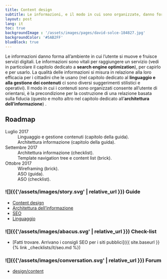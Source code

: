 ```yaml
---
title: Content design
subtitle: Le informazioni, e il modo in cui sono organizzate, danno forma ai servizi digitali e plasmano l’esperienza del cittadino
layout: post
lang: it
toc: true
backgroundImage : '/assets/images/pages/david-solce-184827.jpg'
backgroundColor: '#5AB2FF'
blueBlock: true
---
```


Le informazioni danno forma all’ambiente in cui l’utente si muove e fruisce servizi digitali.  Le informazioni sono vitali per raggiungere un servizio (vedi in particolare il capitolo dedicato a **search engine optimization**), per capirlo  e per usarlo. La qualità delle informazioni si misura in relazione alla loro efficacia per i cittadini che le usano (nel capitolo dedicato al **linguaggio e alla gestione dei contenuti** ci sono diversi suggerimenti stilistici e operativi). Il modo in cui i contenuti sono organizzati consente all’utente di orientarsi, è la precondizione per la costruzione di una relazione basata sulla fiducia (questo e molto altro nel capitolo dedicato all’**architettura dell’informazione**) .

## Roadmap

<dl class="Roadmap">
<dt>Luglio 2017</dt>
<dd>Linguaggio e gestione contenuti (capitolo della guida).</dd>
<dd>Architettura informazione (capitolo della guida).</dd>
<dt>Settembre 2017</dt>
<dd>Architettura informazione (checklist).</dd>
<dd>Template navigation tree e content list (brick).</dd>
<dt>Ottobre 2017</dt>
<dd>Wireframing (brick).</dd>
<dd>ASO (guida).</dd>
<dd>ASO (checklist).</dd>
</dl>

### ![]({{'/assets/images/story.svg' | relative_url }}) Guide

- [Content design](https://design-italia.readthedocs.io/it/latest/doc/content-design.html)
- [Architettura dell’informazione](https://design-italia.readthedocs.io/it/latest/doc/content-design/architettura-dell-informazione.html)
- [SEO](https://design-italia.readthedocs.io/it/latest/doc/content-design/seo.html)
- [Linguaggio](https://design-italia.readthedocs.io/it/latest/doc/content-design/linguaggio.html)

### ![]({{'/assets/images/abacus.svg' | relative_url }}) Check-list

- [Fatti trovare. Arrivano i consigli SEO per i siti pubblici]({{ site.baseurl }}{% link _checklists/it/seo.md %})

### ![]({{'/assets/images/conversation.svg' | relative_url }}) Forum

- [design/content](https://forum.italia.it/c/design/content)
